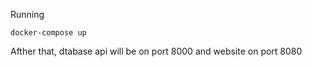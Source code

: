 Running
```
docker-compose up
```

Afther that, dtabase api will be on port 8000 and website on port 8080
